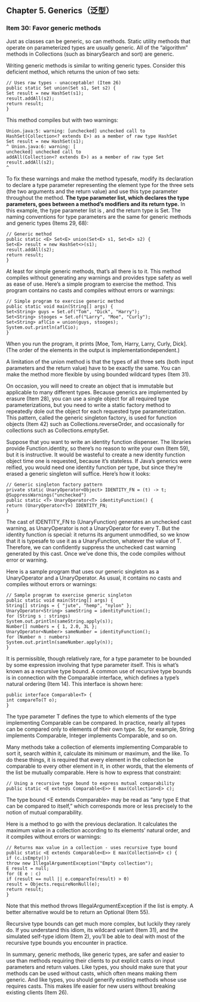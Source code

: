 ## Chapter 5. Generics（泛型）

### Item 30: Favor generic methods

Just as classes can be generic, so can methods. Static utility methods that operate on parameterized types are usually generic. All of the “algorithm” methods in Collections (such as binarySearch and sort) are generic.

Writing generic methods is similar to writing generic types. Consider this deficient method, which returns the union of two sets:

```
// Uses raw types - unacceptable! (Item 26)
public static Set union(Set s1, Set s2) {
Set result = new HashSet(s1);
result.addAll(s2);
return result;
}
```

This method compiles but with two warnings:

```
Union.java:5: warning: [unchecked] unchecked call to
HashSet(Collection<? extends E>) as a member of raw type HashSet
Set result = new HashSet(s1);
^ Union.java:6: warning: [
unchecked] unchecked call to
addAll(Collection<? extends E>) as a member of raw type Set
result.addAll(s2);
^
```

To fix these warnings and make the method typesafe, modify its declaration to declare a type parameter representing the element type for the three sets (the two arguments and the return value) and use this type parameter throughout the method. **The type parameter list, which declares the type parameters, goes between a method’s modifiers and its return type.** In this example, the type parameter list is <E>, and the return type is Set<E>. The naming conventions for type parameters are the same for generic methods and generic types (Items 29, 68):

```
// Generic method
public static <E> Set<E> union(Set<E> s1, Set<E> s2) {
Set<E> result = new HashSet<>(s1);
result.addAll(s2);
return result;
}
```

At least for simple generic methods, that’s all there is to it. This method compiles without generating any warnings and provides type safety as well as ease of use. Here’s a simple program to exercise the method. This program contains no casts and compiles without errors or warnings:

```
// Simple program to exercise generic method
public static void main(String[] args) {
Set<String> guys = Set.of("Tom", "Dick", "Harry");
Set<String> stooges = Set.of("Larry", "Moe", "Curly");
Set<String> aflCio = union(guys, stooges);
System.out.println(aflCio);
}
```

When you run the program, it prints [Moe, Tom, Harry, Larry, Curly, Dick]. (The order of the elements in the output is implementationdependent.)

A limitation of the union method is that the types of all three sets (both input parameters and the return value) have to be exactly the same. You can make the method more flexible by using bounded wildcard types (Item 31).

On occasion, you will need to create an object that is immutable but applicable to many different types. Because generics are implemented by erasure (Item 28), you can use a single object for all required type parameterizations, but you need to write a static factory method to repeatedly dole out the object for each requested type parameterization. This pattern, called the generic singleton factory, is used for function objects (Item 42) such as Collections.reverseOrder, and occasionally for collections such as Collections.emptySet.

Suppose that you want to write an identity function dispenser. The libraries provide Function.identity, so there’s no reason to write your own (Item 59), but it is instructive. It would be wasteful to create a new identity function object time one is requested, because it’s stateless. If Java’s generics were reified, you would need one identity function per type, but since they’re erased a generic singleton will suffice. Here’s how it looks:

```
// Generic singleton factory pattern
private static UnaryOperator<Object> IDENTITY_FN = (t) -> t;
@SuppressWarnings("unchecked")
public static <T> UnaryOperator<T> identityFunction() {
return (UnaryOperator<T>) IDENTITY_FN;
}
```

The cast of IDENTITY_FN to (UnaryFunction<T>) generates an unchecked cast warning, as UnaryOperator<Object> is not a UnaryOperator<T> for every T. But the identity function is special: it returns its argument unmodified, so we know that it is typesafe to use it as a UnaryFunction<T>, whatever the value of T. Therefore, we can confidently suppress the unchecked cast warning generated by this cast. Once we’ve done this, the code compiles without error or warning.

Here is a sample program that uses our generic singleton as a UnaryOperator<String> and a UnaryOperator<Number>. As usual, it contains no casts and compiles without errors or warnings:

```
// Sample program to exercise generic singleton
public static void main(String[] args) {
String[] strings = { "jute", "hemp", "nylon" };
UnaryOperator<String> sameString = identityFunction();
for (String s : strings)
System.out.println(sameString.apply(s));
Number[] numbers = { 1, 2.0, 3L };
UnaryOperator<Number> sameNumber = identityFunction();
for (Number n : numbers)
System.out.println(sameNumber.apply(n));
}
```

It is permissible, though relatively rare, for a type parameter to be bounded by some expression involving that type parameter itself. This is what’s known as a recursive type bound. A common use of recursive type bounds is in connection with the Comparable interface, which defines a type’s natural ordering (Item 14). This interface is shown here:

```
public interface Comparable<T> {
int compareTo(T o);
}
```

The type parameter T defines the type to which elements of the type implementing Comparable<T> can be compared. In practice, nearly all types can be compared only to elements of their own type. So, for example, String implements Comparable<String>, Integer implements Comparable<Integer>, and so on.

Many methods take a collection of elements implementing Comparable to sort it, search within it, calculate its minimum or maximum, and the like. To do these things, it is required that every element in the collection be comparable to every other element in it, in other words, that the elements of the list be mutually comparable. Here is how to express that constraint:

```
// Using a recursive type bound to express mutual comparability
public static <E extends Comparable<E>> E max(Collection<E> c);
```

The type bound <E extends Comparable<E>> may be read as “any type E that can be compared to itself,” which corresponds more or less precisely to the notion of mutual comparability.

Here is a method to go with the previous declaration. It calculates the maximum value in a collection according to its elements’ natural order, and it compiles without errors or warnings:

```
// Returns max value in a collection - uses recursive type bound
public static <E extends Comparable<E>> E max(Collection<E> c) {
if (c.isEmpty())
throw new IllegalArgumentException("Empty collection");
E result = null;
for (E e : c)
if (result == null || e.compareTo(result) > 0)
result = Objects.requireNonNull(e);
return result;
}
```

Note that this method throws IllegalArgumentException if the list is empty. A better alternative would be to return an Optional<E> (Item 55).

Recursive type bounds can get much more complex, but luckily they rarely do. If you understand this idiom, its wildcard variant (Item 31), and the simulated self-type idiom (Item 2), you’ll be able to deal with most of the recursive type bounds you encounter in practice.

In summary, generic methods, like generic types, are safer and easier to use than methods requiring their clients to put explicit casts on input parameters and return values. Like types, you should make sure that your methods can be used without casts, which often means making them generic. And like types, you should generify existing methods whose use requires casts. This makes life easier for new users without breaking existing clients (Item 26).
